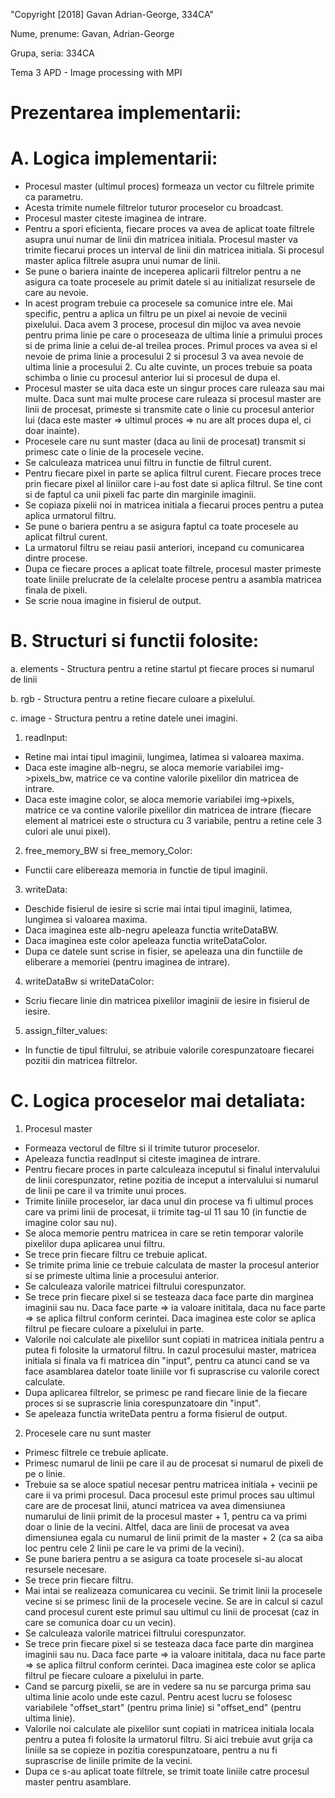 "Copyright [2018] Gavan Adrian-George, 334CA"

Nume, prenume: Gavan, Adrian-George

Grupa, seria: 334CA

Tema 3 APD - Image processing with MPI

Prezentarea implementarii:
==========================

A. Logica implementarii:
========================

- Procesul master (ultimul proces) formeaza un vector cu filtrele primite ca parametru.
- Acesta trimite numele filtrelor tuturor proceselor cu broadcast.
- Procesul master citeste imaginea de intrare.
- Pentru a spori eficienta, fiecare proces va avea de aplicat toate filtrele asupra
unui numar de linii din matricea initiala. Procesul master va trimite fiecarui proces
un interval de linii din matricea initiala. Si procesul master aplica filtrele asupra
unui numar de linii.
- Se pune o bariera inainte de inceperea aplicarii filtrelor pentru a ne asigura ca
toate procesele au primit datele si au initializat resursele de care au nevoie.
- In acest program trebuie ca procesele sa comunice intre ele. Mai specific, pentru
a aplica un filtru pe un pixel ai nevoie de vecinii pixelului. Daca avem 3 procese,
procesul din mijloc va avea nevoie pentru prima linie pe care o proceseaza de ultima
linie a primului proces si de prima linie a celui de-al treilea proces. Primul proces
va avea si el nevoie de prima linie a procesului 2 si procesul 3 va avea nevoie de
ultima linie a procesului 2. Cu alte cuvinte, un proces trebuie sa poata schimba o
linie cu procesul anterior lui si procesul de dupa el.
- Procesul master se uita daca este un singur proces care ruleaza sau mai multe. Daca
sunt mai multe procese care ruleaza si procesul master are linii de procesat, primeste
si transmite cate o linie cu procesul anterior lui (daca este master => ultimul proces
=> nu are alt proces dupa el, ci doar inainte).
- Procesele care nu sunt master (daca au linii de procesat) transmit si primesc cate
o linie de la procesele vecine.
- Se calculeaza matricea unui filtru in functie de filtrul curent.
- Pentru fiecare pixel in parte se aplica filtrul curent. Fiecare proces trece prin
fiecare pixel al liniilor care i-au fost date si aplica filtrul. Se tine cont si de
faptul ca unii pixeli fac parte din marginile imaginii.
- Se copiaza pixelii noi in matricea initiala a fiecarui proces pentru a putea aplica
urmatorul filtru.
- Se pune o bariera pentru a se asigura faptul ca toate procesele au aplicat filtrul
curent.
- La urmatorul filtru se reiau pasii anteriori, incepand cu comunicarea dintre procese.
- Dupa ce fiecare proces a aplicat toate filtrele, procesul master primeste toate
liniile prelucrate de la celelalte procese pentru a asambla matricea finala de pixeli.
- Se scrie noua imagine in fisierul de output.

B. Structuri si functii folosite:
==================================

a. elements - Structura pentru a retine startul pt fiecare proces si numarul de linii

b. rgb - Structura pentru a retine fiecare culoare a pixelului.

c. image - Structura pentru a retine datele unei imagini.

1. readInput:
- Retine mai intai tipul imaginii, lungimea, latimea si valoarea maxima.
- Daca este imagine alb-negru, se aloca memorie variabilei img->pixels_bw,
matrice ce va contine valorile pixelilor din matricea de intrare.
- Daca este imagine color, se aloca memorie variabilei img->pixels, matrice
ce va contine valorile pixelilor din matricea de intrare (fiecare element al
matricei este o structura cu 3 variabile, pentru a retine cele 3 culori ale
unui pixel).

2. free_memory_BW si free_memory_Color:
- Functii care elibereaza memoria in functie de tipul imaginii.

3. writeData:
- Deschide fisierul de iesire si scrie mai intai tipul imaginii, latimea,
lungimea si valoarea maxima.
- Daca imaginea este alb-negru apeleaza functia writeDataBW.
- Daca imaginea este color apeleaza functia writeDataColor.
- Dupa ce datele sunt scrise in fisier, se apeleaza una din functiile de
eliberare a memoriei (pentru imaginea de intrare).

4. writeDataBw si writeDataColor:
- Scriu fiecare linie din matricea pixelilor imaginii de iesire in fisierul de
iesire.

5. assign_filter_values:
- In functie de tipul filtrului, se atribuie valorile corespunzatoare fiecarei pozitii
din matricea filtrelor.

C. Logica proceselor mai detaliata:
===================================

1. Procesul master

- Formeaza vectorul de filtre si il trimite tuturor proceselor.
- Apeleaza functia readInput si citeste imaginea de intrare.
- Pentru fiecare proces in parte calculeaza inceputul si finalul intervalului de linii
corespunzator, retine pozitia de inceput a intervalului si numarul de linii pe care il
va trimite unui proces.
- Trimite liniile proceselor, iar daca unul din procese va fi ultimul proces care va
primi linii de procesat, ii trimite tag-ul 11 sau 10 (in functie de imagine color sau nu).
- Se aloca memorie pentru matricea in care se retin temporar valorile pixelilor dupa
aplicarea unui filtru.
- Se trece prin fiecare filtru ce trebuie aplicat.
- Se trimite prima linie ce trebuie calculata de master la procesul anterior si se
primeste ultima linie a procesului anterior.
- Se calculeaza valorile matricei filtrului corespunzator.
- Se trece prin fiecare pixel si se testeaza daca face parte din marginea imaginii sau nu.
Daca face parte => ia valoare inititala, daca nu face parte => se aplica filtrul conform
cerintei. Daca imaginea este color se aplica filtrul pe fiecare culoare a pixelului in
parte.
- Valorile noi calculate ale pixelilor sunt copiati in matricea initiala pentru a putea
fi folosite la urmatorul filtru. In cazul procesului master, matricea initiala si finala
va fi matricea din "input", pentru ca atunci cand se va face asamblarea datelor toate
liniile vor fi suprascrise cu valorile corect calculate.
- Dupa aplicarea filtrelor, se primesc pe rand fiecare linie de la fiecare proces si
se suprascrie linia corespunzatoare din "input".
- Se apeleaza functia writeData pentru a forma fisierul de output.

2. Procesele care nu sunt master

- Primesc filtrele ce trebuie aplicate.
- Primesc numarul de linii pe care il au de procesat si numarul de pixeli de pe o linie.
- Trebuie sa se aloce spatiul necesar pentru matricea initiala + vecinii pe care ii va
primi procesul. Daca procesul este primul proces sau ultimul care are de procesat linii,
atunci matricea va avea dimensiunea numarului de linii primit de la procesul master + 1,
pentru ca va primi doar o linie de la vecini. Altfel, daca are linii de procesat va avea
dimensiunea egala cu numarul de linii primit de la master + 2 (ca sa aiba loc pentru cele
2 linii pe care le va primi de la vecini).
- Se pune bariera pentru a se asigura ca toate procesele si-au alocat resursele necesare.
- Se trece prin fiecare filtru.
- Mai intai se realizeaza comunicarea cu vecinii. Se trimit linii la procesele vecine si
se primesc linii de la procesele vecine. Se are in calcul si cazul cand procesul curent
este primul sau ultimul cu linii de procesat (caz in care se comunica doar cu un vecin).
- Se calculeaza valorile matricei filtrului corespunzator.
- Se trece prin fiecare pixel si se testeaza daca face parte din marginea imaginii sau nu.
Daca face parte => ia valoare inititala, daca nu face parte => se aplica filtrul conform
cerintei. Daca imaginea este color se aplica filtrul pe fiecare culoare a pixelului in
parte.
- Cand se parcurg pixelii, se are in vedere sa nu se parcurga prima sau ultima linie acolo
unde este cazul. Pentru acest lucru se folosesc variabilele "offset_start" (pentru prima
linie) si "offset_end" (pentru ultima linie).
- Valorile noi calculate ale pixelilor sunt copiati in matricea initiala locala pentru a
putea fi folosite la urmatorul filtru. Si aici trebuie avut grija ca liniile sa se copieze
in pozitia corespunzatoare, pentru a nu fi suprascrise de liniile primite de la vecini.
- Dupa ce s-au aplicat toate filtrele, se trimit toate liniile catre procesul master
pentru asamblare.

